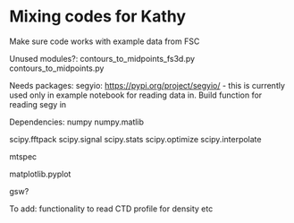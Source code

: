 # Mixing codes for Kathy

Make sure code works with example data from FSC

Unused modules?:
contours_to_midpoints_fs3d.py
contours_to_midpoints.py


Needs packages:
segyio: https://pypi.org/project/segyio/ - this is currently used only in example notebook for reading data in. Build function for reading segy in

Dependencies:
numpy
numpy.matlib

scipy.fftpack
scipy.signal
scipy.stats
scipy.optimize
scipy.interpolate

mtspec

matplotlib.pyplot

gsw?


To add: functionality to read CTD profile for density etc



